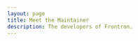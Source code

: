 ```yaml
---
layout: page
title: Meet the Maintainer
description: The developers of Frontron.
---
```


<script setup>
import {
  VPTeamPage,
  VPTeamPageTitle,
  VPTeamPageSection,
  VPTeamMembers
} from 'vitepress/theme'

const developer = [
  {
    avatar: 'https://avatars.githubusercontent.com/u/110483588?v=4',
    name: 'andongmin',
    title: 'Developer',
    desc: 'A knight of Information processing.',
    links: [
      { icon: 'github', link: 'https://github.com/andongmin94' },
    ]
  }
]
</script>

<VPTeamPage>
  <VPTeamPageTitle>
    <template #title>Frontron Developer</template>
  </VPTeamPageTitle>
  <VPTeamMembers :members="developer" />
</VPTeamPage>